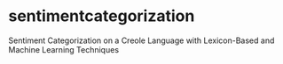 # sentimentcategorization
Sentiment Categorization on a Creole Language with Lexicon-Based and Machine Learning Techniques

